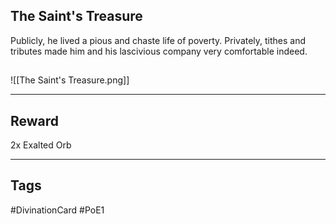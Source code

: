 ## The Saint's Treasure
Publicly, he lived a pious and chaste life of poverty. Privately, tithes and tributes made him and his lascivious company very comfortable indeed.
## 
![[The Saint's Treasure.png]]

---
## Reward
2x Exalted Orb

---
## Tags
#DivinationCard
#PoE1